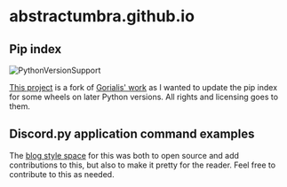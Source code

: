 # abstractumbra.github.io

## Pip index

![PythonVersionSupport](https://img.shields.io/badge/Supported%20Python%20Versions-3.10%20|%203.11%20|%203.12-blue)

[This project](pip) is a fork of [Gorialis' work](https://github.com/Gorialis/gorialis.github.io) as I wanted to update the pip index for some wheels on later Python versions.
All rights and licensing goes to them.

## Discord.py application command examples

The [blog style space](dpy) for this was both to open source and add contributions to this, but also to make it pretty for the reader.
Feel free to contribute to this as needed.
